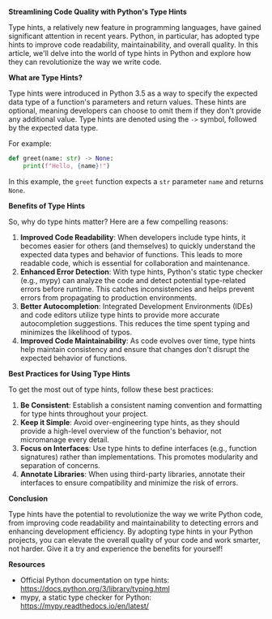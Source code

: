 **Streamlining Code Quality with Python's Type Hints**

Type hints, a relatively new feature in programming languages, have gained significant attention in recent years. Python, in particular, has adopted type hints to improve code readability, maintainability, and overall quality. In this article, we'll delve into the world of type hints in Python and explore how they can revolutionize the way we write code.

**What are Type Hints?**

Type hints were introduced in Python 3.5 as a way to specify the expected data type of a function's parameters and return values. These hints are optional, meaning developers can choose to omit them if they don't provide any additional value. Type hints are denoted using the `->` symbol, followed by the expected data type.

For example:

```python
def greet(name: str) -> None:
    print(f"Hello, {name}!")
```

In this example, the `greet` function expects a `str` parameter `name` and returns `None`.

**Benefits of Type Hints**

So, why do type hints matter? Here are a few compelling reasons:

1. **Improved Code Readability**: When developers include type hints, it becomes easier for others (and themselves) to quickly understand the expected data types and behavior of functions. This leads to more readable code, which is essential for collaboration and maintenance.
2. **Enhanced Error Detection**: With type hints, Python's static type checker (e.g., mypy) can analyze the code and detect potential type-related errors before runtime. This catches inconsistencies and helps prevent errors from propagating to production environments.
3. **Better Autocompletion**: Integrated Development Environments (IDEs) and code editors utilize type hints to provide more accurate autocompletion suggestions. This reduces the time spent typing and minimizes the likelihood of typos.
4. **Improved Code Maintainability**: As code evolves over time, type hints help maintain consistency and ensure that changes don't disrupt the expected behavior of functions.

**Best Practices for Using Type Hints**

To get the most out of type hints, follow these best practices:

1. **Be Consistent**: Establish a consistent naming convention and formatting for type hints throughout your project.
2. **Keep it Simple**: Avoid over-engineering type hints, as they should provide a high-level overview of the function's behavior, not micromanage every detail.
3. **Focus on Interfaces**: Use type hints to define interfaces (e.g., function signatures) rather than implementations. This promotes modularity and separation of concerns.
4. **Annotate Libraries**: When using third-party libraries, annotate their interfaces to ensure compatibility and minimize the risk of errors.

**Conclusion**

Type hints have the potential to revolutionize the way we write Python code, from improving code readability and maintainability to detecting errors and enhancing development efficiency. By adopting type hints in your Python projects, you can elevate the overall quality of your code and work smarter, not harder. Give it a try and experience the benefits for yourself!

**Resources**

* Official Python documentation on type hints: <https://docs.python.org/3/library/typing.html>
* mypy, a static type checker for Python: <https://mypy.readthedocs.io/en/latest/>